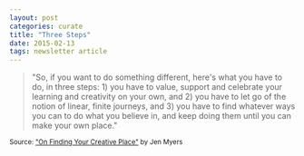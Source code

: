 ```yaml
---
layout: post
categories: curate
title: "Three Steps"
date: 2015-02-13
tags: newsletter article
---
```


> "So, if you want to do something different, here's what you have to do, in three steps: 1) you have to value, support and celebrate your learning and creativity on your own, and 2) you have to let go of the notion of linear, finite journeys, and 3) you have to find whatever ways you can to do what you believe in, and keep doing them until you can make your own place."

<small>Source: ["On Finding Your Creative Place"](http://askjenstuff.com/2015/02/13/on-finding-your-creative-place.html) by Jen Myers</small>